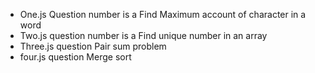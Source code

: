 - One.js Question number is a Find Maximum account of character in a word
- Two.js question number is a Find unique number in an array
- Three.js question Pair sum problem
- four.js question  Merge sort

